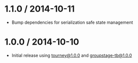 1.1.0 / 2014-10-11
==================
  * Bump dependencies for serialization safe state management

1.0.0 / 2014-10-10
==================
  * Initial release using tourney@1.0.0 and groupstage-tb@1.0.0
